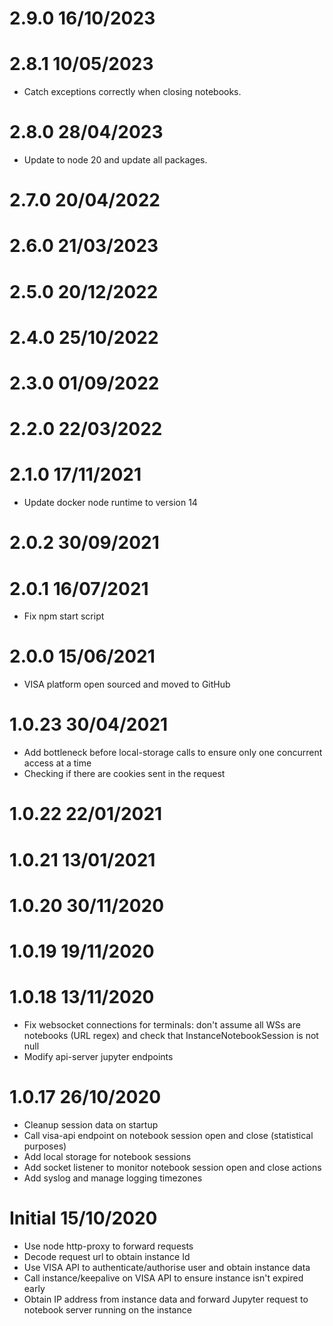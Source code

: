 2.9.0 16/10/2023
================

2.8.1 10/05/2023
================
 * Catch exceptions correctly when closing notebooks.

2.8.0 28/04/2023
================
 * Update to node 20 and update all packages.

2.7.0 20/04/2022
================

2.6.0 21/03/2023
================

2.5.0 20/12/2022
================

2.4.0 25/10/2022
================

2.3.0 01/09/2022
================

2.2.0 22/03/2022
================

2.1.0 17/11/2021
================
 * Update docker node runtime to version 14

2.0.2 30/09/2021
================

2.0.1 16/07/2021
================
 * Fix npm start script

2.0.0 15/06/2021
================
 * VISA platform open sourced and moved to GitHub

1.0.23 30/04/2021
=================
 * Add bottleneck before local-storage calls to ensure only one concurrent access at a time
 * Checking if there are cookies sent in the request

1.0.22 22/01/2021
=================

1.0.21 13/01/2021
=================

1.0.20 30/11/2020
=================

1.0.19 19/11/2020
=================

1.0.18 13/11/2020
=================
 * Fix websocket connections for terminals: don't assume all WSs are notebooks (URL regex) and check that InstanceNotebookSession is not null
 * Modify api-server jupyter endpoints

1.0.17 26/10/2020
=================
 * Cleanup session data on startup
 * Call visa-api endpoint on notebook session open and close (statistical purposes)
 * Add local storage for notebook sessions
 * Add socket listener to monitor notebook session open and close actions
 * Add syslog and manage logging timezones

Initial 15/10/2020
==================
 * Use node http-proxy to forward requests
 * Decode request url to obtain instance Id
 * Use VISA API to authenticate/authorise user and obtain instance data
 * Call instance/keepalive on VISA API to ensure instance isn't expired early
 * Obtain IP address from instance data and forward Jupyter request to notebook server running on the instance
